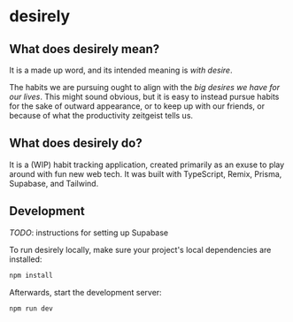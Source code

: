 # desirely

## What does desirely mean?

It is a made up word, and its intended meaning is *with desire*.

The habits we are pursuing ought to align with the *big desires we have for our lives*. This might sound obvious, but it is easy to instead pursue habits for the sake of outward appearance, or to keep up with our friends, or because of what the productivity zeitgeist tells us.

## What does desirely do?

It is a (WIP) habit tracking application, created primarily as an exuse to play around with fun new web tech. It was built with TypeScript, Remix, Prisma, Supabase, and Tailwind.

## Development

*TODO*: instructions for setting up Supabase

To run desirely locally, make sure your project's local dependencies are installed:
```sh
npm install
```

Afterwards, start the development server:
```sh
npm run dev
```
